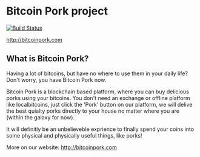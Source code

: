 Bitcoin Pork project
=====================================

[![Build Status](https://travis-ci.org/bitcoin/bitcoin.svg?branch=master)](https://travis-ci.org/bitcoin/bitcoin)

http://bitcoinpork.com

What is Bitcoin Pork?
----------------

Having a lot of bitcoins, but have no where to use them in your daily life? Don't worry, you have Bitcoin Pork now.

Bitcoin Pork is a blockchain based platform, where you can buy delicious porks using your bitcoins. You don't need an exchange or offline platform like localbitcoins, just click the 'Pork' button on our platform, we will delive the best quialty porks directly to your house no matter where you are (within the galaxy for now).

It will definitly be an unbelieveble exprience to finally spend your coins into some physical and physically useful things, like porks!

More on our website: http://bitcoinpork.com

